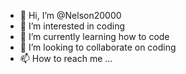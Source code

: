 - 👋 Hi, I’m @Nelson20000
- 👀 I’m interested in coding
- 🌱 I’m currently learning how to code
- 💞️ I’m looking to collaborate on coding
- 📫 How to reach me ...

<!---
Nelson20000/Nelson20000 is a ✨ special ✨ repository because its `README.md` (this file) appears on your GitHub profile.
You can click the Preview link to take a look at your changes.
--->

